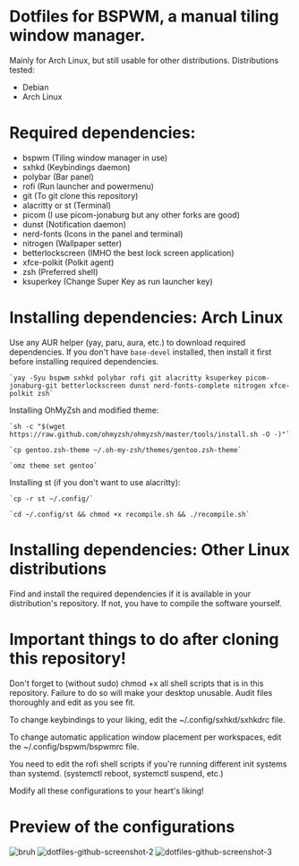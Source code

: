 # Dotfiles for BSPWM, a manual tiling window manager.

Mainly for Arch Linux, but still usable for other distributions. 
Distributions tested:

- Debian
- Arch Linux

# Required dependencies:
- bspwm (Tiling window manager in use)
- sxhkd (Keybindings daemon)
- polybar (Bar panel)
- rofi (Run launcher and powermenu)
- git (To git clone this repository)
- alacritty or st (Terminal)
- picom (I use picom-jonaburg but any other forks are good)
- dunst (Notification daemon)
- nerd-fonts (Icons in the panel and terminal)
- nitrogen (Wallpaper setter)
- betterlockscreen (IMHO the best lock screen application)
- xfce-polkit (Polkit agent)
- zsh (Preferred shell)
- ksuperkey (Change Super Key as run launcher key)

# Installing dependencies: Arch Linux
Use any AUR helper (yay, paru, aura, etc.) to download required dependencies. If you don't have `base-devel` installed, then install it first before installing required dependencies. 

    `yay -Syu bspwm sxhkd polybar rofi git alacritty ksuperkey picom-jonaburg-git betterlockscreen dunst nerd-fonts-complete nitrogen xfce-polkit zsh`

Installing OhMyZsh and modified theme:

    `sh -c "$(wget https://raw.github.com/ohmyzsh/ohmyzsh/master/tools/install.sh -O -)"`

    `cp gentoo.zsh-theme ~/.oh-my-zsh/themes/gentoo.zsh-theme`

    `omz theme set gentoo`

Installing st (if you don't want to use alacritty):

    `cp -r st ~/.config/`

    `cd ~/.config/st && chmod +x recompile.sh && ./recompile.sh`

# Installing dependencies: Other Linux distributions
Find and install the required dependencies if it is available in your distribution's repository. If not, you have to compile the software yourself. 

# Important things to do after cloning this repository!

Don't forget to (without sudo) chmod +x all shell scripts that is in this repository. Failure to do so will make your desktop unusable. Audit files thoroughly and edit as you see fit.

To change keybindings to your liking, edit the ~/.config/sxhkd/sxhkdrc file.

To change automatic application window placement per workspaces, edit the ~/.config/bspwm/bspwmrc file.

You need to edit the rofi shell scripts if you're running different init systems than systemd. (systemctl reboot, systemctl suspend, etc.)

Modify all these configurations to your heart's liking!

# Preview of the configurations
![bruh](https://user-images.githubusercontent.com/105838572/180804119-8c26b5da-00b4-47f1-8a9b-68a160dd4cd1.png)
![dotfiles-github-screenshot-2](https://user-images.githubusercontent.com/105838572/180804231-4e0c3c07-74a2-4c41-89e0-6bd8c23a4030.png)
![dotfiles-github-screenshot-3](https://user-images.githubusercontent.com/105838572/180922914-80d32093-3ecb-4354-9b0a-6b883c4c3184.png)
